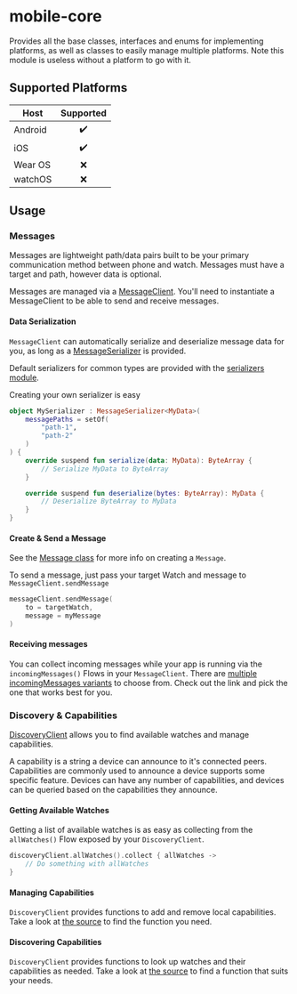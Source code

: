 # mobile-core

Provides all the base classes, interfaces and enums for implementing platforms, as well as classes to easily manage multiple platforms.
Note this module is useless without a platform to go with it.

## Supported Platforms

| Host | Supported |
| --- | :---: |
| Android | ✔️ |
| iOS | ✔️ |
| Wear OS | ❌ |
| watchOS | ❌ |

## Usage

### Messages

Messages are lightweight path/data pairs built to be your primary communication method between phone and watch.
Messages must have a target and path, however data is optional.

Messages are managed via a [MessageClient](https://github.com/boswelja/WatchConnectionLib/blob/main/mobile/mobile-core/src/commonMain/kotlin/com/boswelja/watchconnection/core/message/MessageClient.kt).
You'll need to instantiate a MessageClient to be able to send and receive messages.

#### Data Serialization

`MessageClient` can automatically serialize and deserialize message data for you, as long as a [MessageSerializer](https://github.com/boswelja/WatchConnectionLib/blob/main/common/src/commonMain/kotlin/com/boswelja/watchconnection/common/message/MessageSerializer.kt) is provided.

Default serializers for common types are provided with the [serializers module](https://github.com/boswelja/WatchConnectionLib/tree/main/serializers).

Creating your own serializer is easy

```kotlin
object MySerializer : MessageSerializer<MyData>(
    messagePaths = setOf(
        "path-1",
        "path-2"
    )
) {
    override suspend fun serialize(data: MyData): ByteArray {
        // Serialize MyData to ByteArray
    }

    override suspend fun deserialize(bytes: ByteArray): MyData {
        // Deserialize ByteArray to MyData
    }
}
```

#### Create & Send a Message

See the [Message class](https://github.com/boswelja/WatchConnectionLib/blob/main/common/src/commonMain/kotlin/com/boswelja/watchconnection/common/message/Message.kt) for more info on creating a `Message`.

To send a message, just pass your target Watch and message to `MessageClient.sendMessage`

```kotlin
messageClient.sendMessage(
    to = targetWatch,
    message = myMessage
)
```

#### Receiving messages

You can collect incoming messages while your app is running via the `incomingMessages()` Flows in your `MessageClient`. There are [multiple incomingMessages variants](https://github.com/boswelja/WatchConnectionLib/blob/main/mobile/mobile-core/src/commonMain/kotlin/com/boswelja/watchconnection/core/message/MessageClient.kt) to choose from. Check out the link and pick the one that works best for you.

### Discovery & Capabilities

[DiscoveryClient](https://github.com/boswelja/WatchConnectionLib/blob/main/mobile/mobile-core/src/commonMain/kotlin/com/boswelja/watchconnection/core/discovery/DiscoveryClient.kt) allows you to find available watches and manage capabilities.

A capability is a string a device can announce to it's connected peers.
Capabilities are commonly used to announce a device supports some specific feature.
Devices can have any number of capabilities, and devices can be queried based on the capabilities they announce.

#### Getting Available Watches

Getting a list of available watches is as easy as collecting from the `allWatches()` Flow exposed by your `DiscoveryClient`.

```kotlin
discoveryClient.allWatches().collect { allWatches ->
    // Do something with allWatches
}
```

#### Managing Capabilities

`DiscoveryClient` provides functions to add and remove local capabilities. Take a look at [the source](https://github.com/boswelja/WatchConnectionLib/blob/main/mobile/mobile-core/src/commonMain/kotlin/com/boswelja/watchconnection/core/discovery/DiscoveryClient.kt) to find the function you need.

#### Discovering Capabilities

`DiscoveryClient` provides functions to look up watches and their capabilities as needed. Take a look at [the source](https://github.com/boswelja/WatchConnectionLib/blob/main/mobile/mobile-core/src/commonMain/kotlin/com/boswelja/watchconnection/core/discovery/DiscoveryClient.kt) to find a function that suits your needs.
